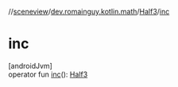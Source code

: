 //[sceneview](../../../index.md)/[dev.romainguy.kotlin.math](../index.md)/[Half3](index.md)/[inc](inc.md)

# inc

[androidJvm]\
operator fun [inc](inc.md)(): [Half3](index.md)
